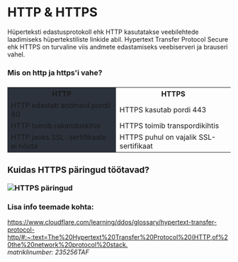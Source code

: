 <html>
  <head>
    <h1>HTTP & HTTPS</h1>
  </head>
  <p>
Hüperteksti edastusprotokoll ehk HTTP kasutatakse veebilehtede laadimiseks hüpertekstiliste linkide abil.
Hypertext Transfer Protocol Secure ehk HTTPS on turvaline viis andmete edastamiseks veebiserveri ja brauseri vahel.
  </p>
  
</html>

<h3>Mis on http ja https'i vahe?<h3>
<table>
  <colorgroup>
    <col style="background-color:#2c323c">
  </colorgroup>
  <tr>
    <th>HTTP</th>
    <th>HTTPS</th>
  </tr>
  <tr>
    <td>HTTP edastab andmeid pordil 80</td>
    <td>HTTPS kasutab pordi 443</td>
  </tr>
  <tr>
    <td>HTTP toimib rakenduskihis</td>
    <td>HTTPS toimib transpordikihtis</td>
  </tr>
  <tr>
    <td>HTTP jaoks SSL-sertifikaate ei nõuta</td>
    <td>HTTPS puhul on vajalik SSL-sertifikaat</td>
  </tr>
</table>

<html>
  <body>
    <div class="wrapper">
      <h3>Kuidas HTTPS päringud töötavad?</h3>
      <img src="https://blogs.getcertifiedgetahead.com/wp-content/uploads/2011/11/HTTPS.png" alt="HTTPS päringud">
    </div>
  </body>
  <h3>Lisa info teemade kohta:</h3>
  <a href="What is HTTP?">https://www.cloudflare.com/learning/ddos/glossary/hypertext-transfer-protocol-http/#:~:text=The%20Hypertext%20Transfer%20Protocol%20(HTTP,of%20the%20network%20protocol%20stack.</a>
</html>
    <footer>
      <i>matriklinumber: 235256TAF</i>
    </footer>
